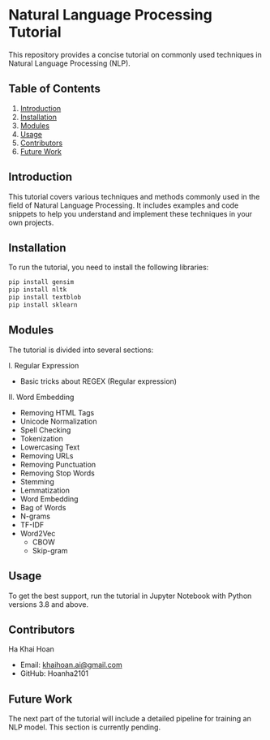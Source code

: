 # Natural Language Processing Tutorial

This repository provides a concise tutorial on commonly used techniques in Natural Language Processing (NLP).

## Table of Contents

1. [Introduction](#introduction)
2. [Installation](#installation)
3. [Modules](#modules)
4. [Usage](#usage)
5. [Contributors](#contributors)
6. [Future Work](#future-work)

## Introduction

This tutorial covers various techniques and methods commonly used in the field of Natural Language Processing. It includes examples and code snippets to help you understand and implement these techniques in your own projects.

## Installation

To run the tutorial, you need to install the following libraries:

```bash
pip install gensim
pip install nltk
pip install textblob
pip install sklearn
```
## Modules

The tutorial is divided into several sections:

I. Regular Expression

- Basic tricks about REGEX (Regular expression)

II. Word Embedding
- Removing HTML Tags
- Unicode Normalization
- Spell Checking
- Tokenization
- Lowercasing Text
- Removing URLs
- Removing Punctuation
- Removing Stop Words
- Stemming
- Lemmatization
- Word Embedding
- Bag of Words
- N-grams
- TF-IDF
- Word2Vec
    + CBOW
    + Skip-gram

## Usage

To get the best support, run the tutorial in Jupyter Notebook with Python versions 3.8 and above.

## Contributors

Ha Khai Hoan
+ Email: khaihoan.ai@gmail.com
+ GitHub: Hoanha2101

## Future Work

The next part of the tutorial will include a detailed pipeline for training an NLP model. This section is currently pending.